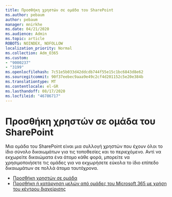 ```yaml
---
title: Προσθήκη χρηστών σε ομάδα του SharePoint
ms.author: pebaum
author: pebaum
manager: mnirkhe
ms.date: 04/21/2020
ms.audience: Admin
ms.topic: article
ROBOTS: NOINDEX, NOFOLLOW
localization_priority: Normal
ms.collection: Adm_O365
ms.custom:
- "9000237"
- "3199"
ms.openlocfilehash: 7c51e5b033d42ddcdb744f55e15c1bc6843d8e62
ms.sourcegitcommit: 90f37eebec9aaa9e49c2cf4d201152c5e20e384b
ms.translationtype: MT
ms.contentlocale: el-GR
ms.lasthandoff: 08/17/2020
ms.locfileid: "46786717"
---
```

# <a name="add-users-to-a-sharepoint-group"></a>Προσθήκη χρηστών σε ομάδα του SharePoint

Μια ομάδα του SharePoint είναι μια συλλογή χρηστών που έχουν όλοι το ίδιο σύνολο δικαιωμάτων για τις τοποθεσίες και το περιεχόμενο. Αντί να εκχωρείτε δικαιώματα ένα άτομο κάθε φορά, μπορείτε να χρησιμοποιήσετε τις ομάδες για να εκχωρήσετε εύκολα το ίδιο επίπεδο δικαιωμάτων σε πολλά άτομα ταυτόχρονα.

- [Προσθήκη χρηστών σε ομάδα](https://docs.microsoft.com/sharepoint/customize-sharepoint-site-permissions#add-users-to-a-group)
- [Προσθήκη ή κατάργηση μελών από ομάδες του Microsoft 365 με χρήση του κέντρου διαχείρισης](https://docs.microsoft.com/microsoft-365/admin/create-groups/add-or-remove-members-from-groups)